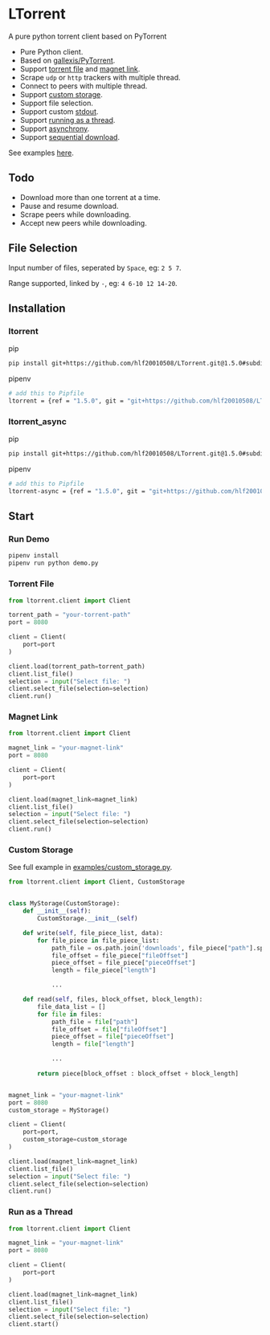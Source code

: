 
# LTorrent
A pure python torrent client based on PyTorrent

- Pure Python client.
- Based on [gallexis/PyTorrent](https://github.com/gallexis/PyTorrent).
- Support [torrent file](#torrent-file) and [magnet link](#magnet-link).
- Scrape `udp` or `http` trackers with multiple thread.
- Connect to peers with multiple thread.
- Support [custom storage](#custom-storage).
- Support file selection.
- Support custom [stdout](https://github.com/hlf20010508/LTorrent/tree/master/examples/custom_stdout.py).
- Support [running as a thread](#run-as-a-thread).
- Support [asynchrony](https://github.com/hlf20010508/LTorrent/tree/master/examples/async.py).
- Support [sequential download](https://github.com/hlf20010508/LTorrent/tree/master/examples/sequential.py).

See examples [here](https://github.com/hlf20010508/LTorrent/tree/master/examples).

## Todo
- Download more than one torrent at a time.
- Pause and resume download.
- Scrape peers while downloading.
- Accept new peers while downloading.

## File Selection
Input number of files, seperated by `Space`, eg: `2 5 7`.

Range supported, linked by `-`, eg: `4 6-10 12 14-20`.

## Installation
### ltorrent
pip
```sh
pip install git+https://github.com/hlf20010508/LTorrent.git@1.5.0#subdirectory=ltorrent
```
pipenv
```sh
# add this to Pipfile
ltorrent = {ref = "1.5.0", git = "git+https://github.com/hlf20010508/LTorrent.git", subdirectory = "ltorrent"}
```

### ltorrent_async
pip
```sh
pip install git+https://github.com/hlf20010508/LTorrent.git@1.5.0#subdirectory=ltorrent_async
```
pipenv
```sh
# add this to Pipfile
ltorrent-async = {ref = "1.5.0", git = "git+https://github.com/hlf20010508/LTorrent.git", subdirectory = "ltorrent_async"}
```

## Start
### Run Demo
```sh
pipenv install
pipenv run python demo.py
```

### Torrent File
```py
from ltorrent.client import Client

torrent_path = "your-torrent-path"
port = 8080

client = Client(
    port=port
)

client.load(torrent_path=torrent_path)
client.list_file()
selection = input("Select file: ")
client.select_file(selection=selection)
client.run()
```

### Magnet Link
```py
from ltorrent.client import Client

magnet_link = "your-magnet-link"
port = 8080

client = Client(
    port=port
)

client.load(magnet_link=magnet_link)
client.list_file()
selection = input("Select file: ")
client.select_file(selection=selection)
client.run()
```

### Custom Storage
See full example in [examples/custom_storage.py](https://github.com/hlf20010508/LTorrent/tree/master/examples/custom_storage.py).
```py
from ltorrent.client import Client, CustomStorage


class MyStorage(CustomStorage):
    def __init__(self):
        CustomStorage.__init__(self)

    def write(self, file_piece_list, data):
        for file_piece in file_piece_list:
            path_file = os.path.join('downloads', file_piece["path"].split('/')[-1])
            file_offset = file_piece["fileOffset"]
            piece_offset = file_piece["pieceOffset"]
            length = file_piece["length"]

            ...

    def read(self, files, block_offset, block_length):
        file_data_list = []
        for file in files:
            path_file = file["path"]
            file_offset = file["fileOffset"]
            piece_offset = file["pieceOffset"]
            length = file["length"]

            ...
        
        return piece[block_offset : block_offset + block_length]


magnet_link = "your-magnet-link"
port = 8080
custom_storage = MyStorage()

client = Client(
    port=port,
    custom_storage=custom_storage
)

client.load(magnet_link=magnet_link)
client.list_file()
selection = input("Select file: ")
client.select_file(selection=selection)
client.run()
```

### Run as a Thread
```py
from ltorrent.client import Client

magnet_link = "your-magnet-link"
port = 8080

client = Client(
    port=port
)

client.load(magnet_link=magnet_link)
client.list_file()
selection = input("Select file: ")
client.select_file(selection=selection)
client.start()
```
